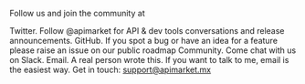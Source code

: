 Follow us and join the community at

Twitter. Follow @apimarket for API & dev tools conversations and release announcements.
GitHub. If you spot a bug or have an idea for a feature please raise an issue on our public roadmap
Community. Come chat with us on Slack.
Email. A real person wrote this. If you want to talk to me, email is the easiest way. Get in touch: support@apimarket.mx
